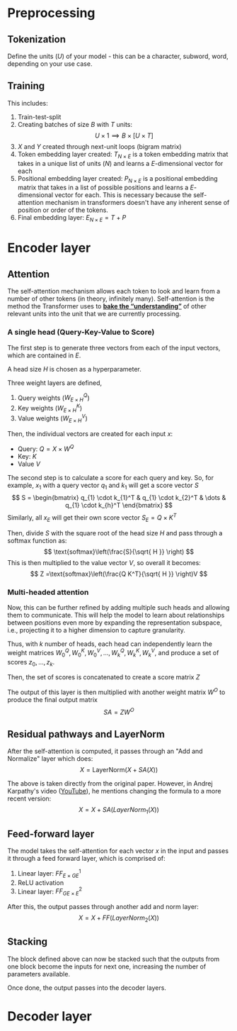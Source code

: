 # Preprocessing
## Tokenization
Define the units ($U$) of your model - this can be a character, subword, word, depending on your use case. 
## Training
This includes:

1. Train-test-split
2. Creating batches of size $B$ with $T$ units: $$
U \times 1 \implies B \times [U \times T]
$$
3. $X$ and $Y$ created through next-unit loops (bigram matrix)
4. Token embedding layer created: $T_{N \times E}$ is a token embedding matrix that takes in a unique list of units ($N$) and learns a $E$-dimensional vector for each
5. Positional embedding layer created: $P_{N \times E}$ is a positional embedding matrix that takes in a list of possible positions and learns a $E$-dimensional vector for each. This is necessary because the self-attention mechanism in transformers doesn't have any inherent sense of position or order of the tokens.
6. Final embedding layer: $E_{N \times E} = T + P$

# Encoder layer
## Attention
The self-attention mechanism allows each token to look and learn from a number of other tokens (in theory, infinitely many). Self-attention is the method the Transformer uses to [**bake the “understanding”**](https://jalammar.github.io/illustrated-transformer/#:~:text=Self%2Dattention%20is%20the%20method%20the%20Transformer%20uses%20to%20bake%20the%20%E2%80%9Cunderstanding%E2%80%9D%20of%20other%20relevant%20words%20into%20the%20one%20we%E2%80%99re%20currently%20processing.) of other relevant units into the unit that we are currently processing.

### A single head (Query-Key-Value to Score)
The first step is to generate three vectors from each of the input vectors, which are contained in $E$.

A head size $H$ is chosen as a hyperparameter.

Three  weight layers are defined,
1. Query weights ($W^Q_{E \times H}$)
2. Key weights ($W^K_{E \times H}$)
3. Value weights ($W^V_{E \times H}$)

Then, the individual vectors are created for each input $x$:
- Query: $Q = X \times W^Q$
- Key: $K$
- Value $V$

The second step is to calculate a score for each query and key. So, for example, $x_1$ with a query vector $q_1$ and $k_1$ will get a score vector $S$
$$
S = \begin{bmatrix}
q_{1} \cdot k_{1}^T & q_{1} \cdot k_{2}^T & \dots & q_{1} \cdot k_{h}^T
\end{bmatrix}
$$
Similarly, all $x_E$ will get their own score vector $S_{E} = Q \times K^T$

Then, divide $S$ with the square root of the head size $H$ and pass through a softmax function as:
$$
\text{softmax}\left(\frac{S}{\sqrt{ H }} \right)
$$
This is then multiplied to the value vector $V$, so overall it becomes:
$$
Z =\text{softmax}\left(\frac{Q K^T}{\sqrt{ H }} \right)V
$$
### Multi-headed attention
Now, this can be further refined by adding multiple such heads and allowing them to communicate. This will help the model to learn about relationships between positions even more by expanding the representation subspace, i.e., projecting it to a higher dimension to capture granularity.

Thus, with $k$ number of heads, each head can independently learn the weight matrices $W_0^Q,W_0^K,W_0^V,\dots,W_k^Q,W_k^K,W_k^V$, and produce a set of scores $z_0,\dots,z_k$.

Then, the set of scores is concatenated to create a score matrix $Z$

The output of this layer is then multiplied with another weight matrix $W^O$ to produce the final output matrix
$$
SA = ZW^O
$$
## Residual pathways and LayerNorm
After the self-attention is computed, it passes through an "Add and Normalize" layer which does:
$$
X = \text{LayerNorm}(X+SA(X))
$$

The above is taken directly from the original paper. However, in Andrej Karpathy's video ([YouTube](https://www.youtube.com/watch?v=kCc8FmEb1nY)), he mentions changing the formula to a more recent version:
$$
X = X+SA(LayerNorm_{1}(X))
$$

## Feed-forward layer
The model takes the self-attention for each vector $x$ in the input and passes it through a feed forward layer, which is comprised of:
1. Linear layer: $FF^1_{E \times GE}$
2. ReLU activation
3. Linear layer: $FF^2_{GE \times E}$

After this, the output passes through another add and norm layer:
$$
X = X + FF(LayerNorm_{2}(X))
$$
## Stacking
The block defined above can now be stacked such that the outputs from one block become the inputs for next one, increasing the number of parameters available.

Once done, the output passes into the decoder layers.

# Decoder layer


